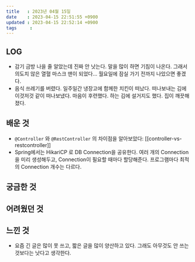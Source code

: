 ```yaml
---
title   : 2023년 04월 15일
date    : 2023-04-15 22:51:55 +0900
updated : 2023-04-15 22:52:14 +0900
tags     : 
---
```

## LOG
- 감기 금방 나을 줄 알았는데 진짜 안 낫는다. 말을 많이 하면 기침이 나온다. 그래서 의도치 않은 열혈 마스크 맨이 되었다... 월요일에 잠실 가기 전까지 나았으면 좋겠다.
- 음식 쓰레기를 버렸다. 일주일간 냉장고에 함께한 치킨이 떠났다. 떠나보내는 김에 이것저것 같이 떠나보냈다. 마음이 후련했다. 하는 김에 설거지도 했다. 집이 깨끗해졌다.

## 배운 것
- `@Controller` 와 `@RestController` 의 차이점을 알아보았다: [[controller-vs-restcontroller]]
- Spring에서는 HikariCP 로 DB Connection을 공유한다. 여러 개의 Connection 을 미리 생성해두고, Connection이 필요할 때마다 할당해준다. 프로그램마다 최적의 Connection 개수는 다르다.

## 궁금한 것

## 어려웠던 것

## 느낀 것
- 요즘 긴 글은 많이 못 쓰고, 짧은 글을 많이 양산하고 있다. 그래도 아무것도 안 쓰는 것보다는 낫다고 생각한다. 